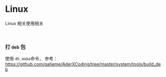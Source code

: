 # Linux
Linux 相关使用相关

<br>

### 打 `deb` 包 

使用 `dh_make`命令， 参考： https://github.com/gatieme/AderXCoding/tree/master/system/tools/build_deb

